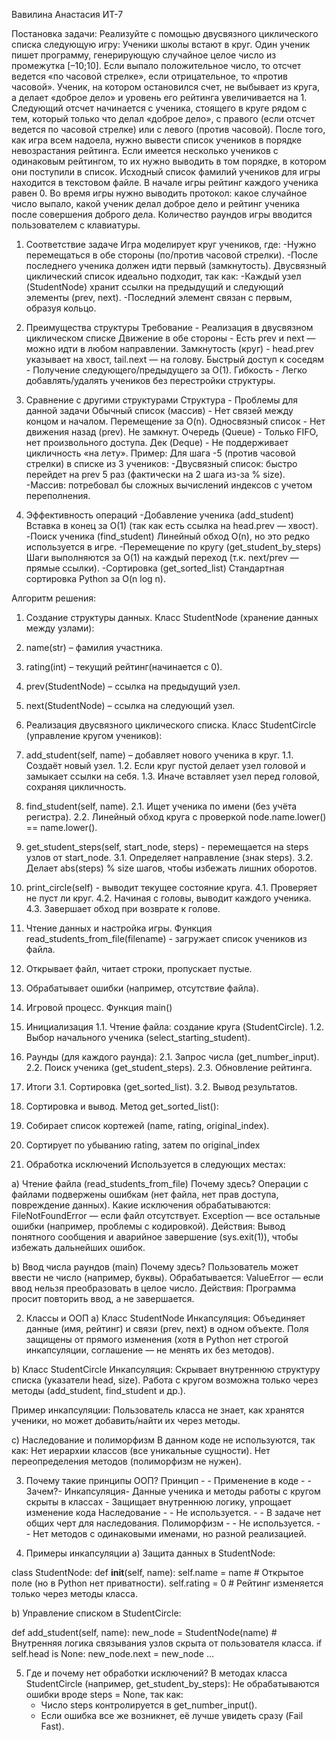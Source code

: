 Вавилина Анастасия ИТ-7

Постановка задачи:
Реализуйте с помощью двусвязного циклического списка следующую игру:
Ученики школы встают в круг. Один ученик пишет программу, генерирующую
случайное целое число из промежутка [–10;10]. Если выпало положительное
число, то отсчет ведется «по часовой стрелке», если отрицательное, то «против
часовой». Ученик, на котором остановился счет, не выбывает из круга, а делает
«доброе дело» и уровень его рейтинга увеличивается на 1. Следующий отсчет
начинается с ученика, стоящего в круге рядом с тем, который только что делал
«доброе дело», с правого (если отсчет ведется по часовой стрелке) или с левого
(против часовой). После того, как игра всем надоела, нужно вывести список
учеников в порядке невозрастания рейтинга. Если имеется несколько
учеников с одинаковым рейтингом, то их нужно выводить в том порядке, в
котором они поступили в список. Исходный список фамилий учеников для
игры находится в текстовом файле. В начале игры рейтинг каждого ученика
равен 0. Во время игры нужно выводить протокол: какое случайное число
выпало, какой ученик делал доброе дело и рейтинг ученика после совершения
доброго дела. Количество раундов игры вводится пользователем с
клавиатуры.

1. Соответствие задаче
  Игра моделирует круг учеников, где:
-Нужно перемещаться в обе стороны (по/против часовой стрелки).
-После последнего ученика должен идти первый (замкнутость).
  Двусвязный циклический список идеально подходит, так как:
-Каждый узел (StudentNode) хранит ссылки на предыдущий и следующий элементы (prev, next).
-Последний элемент связан с первым, образуя кольцо.

2. Преимущества структуры
  Требование - Реализация в двусвязном циклическом списке
  Движение в обе стороны - Есть prev и next — можно идти в любом направлении.
  Замкнутость (круг) - head.prev указывает на хвост, tail.next — на голову.
  Быстрый доступ к соседям - Получение следующего/предыдущего за O(1).
  Гибкость - Легко добавлять/удалять учеников без перестройки структуры.
3. Сравнение с другими структурами
  Структура - Проблемы для данной задачи
  Обычный список (массив) - Нет связей между концом и началом. Перемещение за O(n).
  Односвязный список - Нет движения назад (prev). Не замкнут.
  Очередь (Queue) - Только FIFO, нет произвольного доступа.
  Дек (Deque) - Не поддерживает цикличность «на лету».
Пример:
  Для шага -5 (против часовой стрелки) в списке из 3 учеников:
  -Двусвязный список: быстро перейдет на prev 5 раз (фактически на 2 шага из-за % size).
  -Массив: потребовал бы сложных вычислений индексов с учетом переполнения.

4. Эффективность операций
-Добавление ученика (add_student)
  Вставка в конец за O(1) (так как есть ссылка на head.prev — хвост).
-Поиск ученика (find_student)
  Линейный обход O(n), но это редко используется в игре.
-Перемещение по кругу (get_student_by_steps)
  Шаги выполняются за O(1) на каждый переход (т.к. next/prev — прямые ссылки).
-Сортировка (get_sorted_list)
  Стандартная сортировка Python за O(n log n).


Алгоритм решения:
1.	Создание структуры данных.
  Класс StudentNode (хранение данных между узлами):
  1.	name(str) – фамилия участника.
  2.	rating(int) – текущий рейтинг(начинается с 0).
  3.	prev(StudentNode) – ссылка на предыдущий узел.
  4.	next(StudentNode) – ссылка на следующий узел.

2.	Реализация двусвязного циклического списка.
  Класс StudentCircle (управление кругом учеников):
  1.	add_student(self, name) – добавляет нового ученика в круг.
    1.1.	Создаёт новый узел.
    1.2.	Если круг пустой делает узел головой и замыкает ссылки на себя.
    1.3.	Иначе вставляет узел перед головой, сохраняя цикличность.
  2.	find_student(self, name).
    2.1.	Ищет ученика по имени (без учёта регистра).
    2.2.	Линейный обход круга с проверкой node.name.lower() ==  name.lower().
  3.	get_student_steps(self, start_node, steps) - перемещается на steps узлов от start_node.
    3.1.	Определяет направление (знак steps).
    3.2.	Делает abs(steps) % size шагов, чтобы избежать лишних оборотов.
  4.	print_circle(self)  -  выводит текущее состояние круга.
    4.1.	Проверяет не пуст ли круг. 
    4.2.	Начиная с головы, выводит каждого ученика.
    4.3.	Завершает обход при возврате к голове.
3.	Чтение данных и настройка игры.
  Функция read_students_from_file(filename)  -  загружает список учеников из файла.
  1.	Открывает файл, читает строки, пропускает пустые.
  2.	Обрабатывает ошибки (например, отсутствие файла).

4.	Игровой процесс.
  Функция main()
  1.	Инициализация
    1.1.	Чтение файла: создание круга (StudentCircle).
    1.2.	Выбор начального ученика (select_starting_student).
  2.	Раунды (для каждого раунда):
    2.1.	Запрос числа (get_number_input).
    2.2.	Поиск ученика (get_student_steps).
    2.3.	Обновление рейтинга.
  3.	Итоги
    3.1.	Сортировка (get_sorted_list).
    3.2.	Вывод результатов.
5.	Сортировка и вывод.
  Метод get_sorted_list():
  1.	Собирает список кортежей (name, rating, original_index).
  2.	Сортирует по убыванию rating, затем по original_index


1. Обработка исключений
Используется в следующих местах:

a) Чтение файла (read_students_from_file)
Почему здесь?
  Операции с файлами подвержены ошибкам (нет файла, нет прав доступа, повреждение данных).
Какие исключения обрабатываются:
  FileNotFoundError — если файл отсутствует.
  Exception — все остальные ошибки (например, проблемы с кодировкой).
Действия:
  Вывод понятного сообщения и аварийное завершение (sys.exit(1)), чтобы избежать дальнейших ошибок.

b) Ввод числа раундов (main)
Почему здесь?
  Пользователь может ввести не число (например, буквы).
Обрабатывается: ValueError — если ввод нельзя преобразовать в целое число.
Действия:
  Программа просит повторить ввод, а не завершается.

  
2. Классы и ООП
a) Класс StudentNode
Инкапсуляция:
Объединяет данные (имя, рейтинг) и связи (prev, next) в одном объекте.
Поля защищены от прямого изменения (хотя в Python нет строгой инкапсуляции, соглашение — не менять их без методов).

b) Класс StudentCircle
Инкапсуляция:
Скрывает внутреннюю структуру списка (указатели head, size).
Работа с кругом возможна только через методы (add_student, find_student и др.).

Пример инкапсуляции:
Пользователь класса не знает, как хранятся ученики, но может добавить/найти их через методы.

c) Наследование и полиморфизм
В данном коде не используются, так как:
  Нет иерархии классов (все уникальные сущности).
  Нет переопределения методов (полиморфизм не нужен).


3. Почему такие принципы ООП?
Принцип	-                       - Применение в коде -	                                      - Зачем?-
Инкапсуляция- Данные ученика и методы работы с кругом скрыты в классах - Защищает внутреннюю логику, упрощает изменение кода
Наследование -	             - Не используется. -	                       - В задаче нет общих черт для наследования.
Полиморфизм -	               - Не используется. -	              - Нет методов с одинаковыми именами, но разной реализацией.


4. Примеры инкапсуляции
a) Защита данных в StudentNode:

class StudentNode:
    def __init__(self, name):
        self.name = name  # Открытое поле (но в Python нет приватности).
        self.rating = 0   # Рейтинг изменяется только через методы класса.
        
b) Управление списком в StudentCircle:

def add_student(self, name):
    new_node = StudentNode(name)
    # Внутренняя логика связывания узлов скрыта от пользователя класса.
    if self.head is None:
        new_node.next = new_node
        ...

5. Где и почему нет обработки исключений?
В методах класса StudentCircle (например, get_student_by_steps):
  Не обрабатываются ошибки вроде steps = None, так как:
    - Число steps контролируется в get_number_input().
    - Если ошибка все же возникнет, её лучше увидеть сразу (Fail Fast).      
